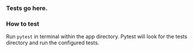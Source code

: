 ### Tests go here.


### How to test

Run `pytest` in terminal within the app directory. Pytest will look for the tests directory and run the configured tests.

